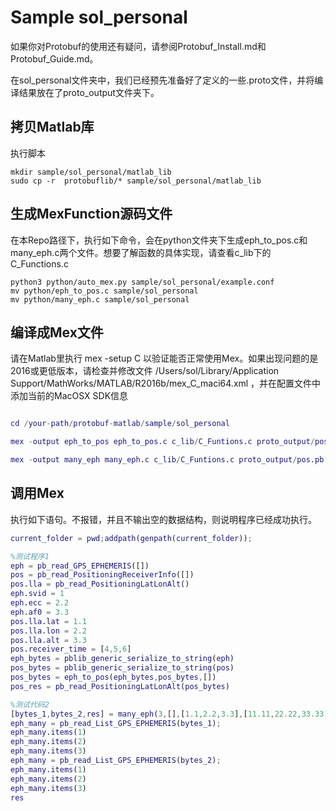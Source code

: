 # Sample sol_personal

如果你对Protobuf的使用还有疑问，请参阅Protobuf_Install.md和Protobuf_Guide.md。

在sol_personal文件夹中，我们已经预先准备好了定义的一些.proto文件，并将编译结果放在了proto_output文件夹下。

## 拷贝Matlab库

执行脚本
```shell
mkdir sample/sol_personal/matlab_lib
sudo cp -r  protobuflib/* sample/sol_personal/matlab_lib
```

## 生成MexFunction源码文件

在本Repo路径下，执行如下命令，会在python文件夹下生成eph_to_pos.c和many_eph.c两个文件。想要了解函数的具体实现，请查看c_lib下的C_Functions.c

```shell
python3 python/auto_mex.py sample/sol_personal/example.conf
mv python/eph_to_pos.c sample/sol_personal
mv python/many_eph.c sample/sol_personal
```

## 编译成Mex文件

请在Matlab里执行 mex -setup C 以验证能否正常使用Mex。如果出现问题的是2016或更低版本，请检查并修改文件 /Users/sol/Library/Application Support/MathWorks/MATLAB/R2016b/mex_C_maci64.xml ，并在配置文件中添加当前的MacOSX SDK信息

```matlab

cd /your-path/protobuf-matlab/sample/sol_personal

mex -output eph_to_pos eph_to_pos.c c_lib/C_Funtions.c proto_output/pos.pb.c proto_output/eph.pb.c c_lib/pb_common.c c_lib/pb_decode.c c_lib/pb_encode.c -v -Ic_lib -Iproto_output

mex -output many_eph many_eph.c c_lib/C_Funtions.c proto_output/pos.pb.c proto_output/eph.pb.c c_lib/pb_common.c c_lib/pb_decode.c c_lib/pb_encode.c -v -Ic_lib -Iproto_output
```

## 调用Mex

执行如下语句。不报错，并且不输出空的数据结构，则说明程序已经成功执行。

```matlab
current_folder = pwd;addpath(genpath(current_folder));

%测试程序1
eph = pb_read_GPS_EPHEMERIS([])
pos = pb_read_PositioningReceiverInfo([])
pos.lla = pb_read_PositioningLatLonAlt()
eph.svid = 1
eph.ecc = 2.2
eph.af0 = 3.3
pos.lla.lat = 1.1
pos.lla.lon = 2.2
pos.lla.alt = 3.3
pos.receiver_time = [4,5,6]
eph_bytes = pblib_generic_serialize_to_string(eph)
pos_bytes = pblib_generic_serialize_to_string(pos)
pos_bytes = eph_to_pos(eph_bytes,pos_bytes,[])
pos_res = pb_read_PositioningLatLonAlt(pos_bytes)

%测试代码2
[bytes_1,bytes_2,res] = many_eph(3,[],[1.1,2.2,3.3],[11.11,22.22,33.33],[6,7,8],[66,77,88],[]);
eph_many = pb_read_List_GPS_EPHEMERIS(bytes_1);
eph_many.items(1)
eph_many.items(2)
eph_many.items(3)
eph_many = pb_read_List_GPS_EPHEMERIS(bytes_2);
eph_many.items(1)
eph_many.items(2)
eph_many.items(3)
res
```

